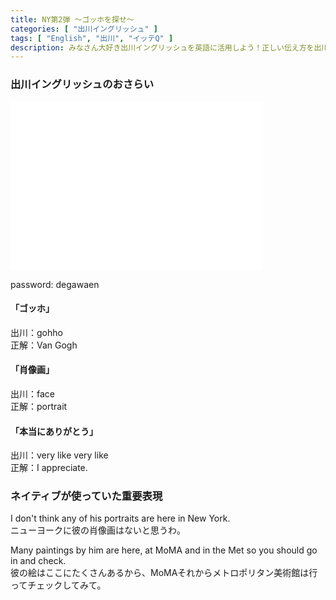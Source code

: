 ```yaml
---
title: NY第2弾 〜ゴッホを探せ〜
categories: [ "出川イングリッシュ" ]
tags: [ "English", "出川", "イッテQ" ]
description: みなさん大好き出川イングリッシュを英語に活用しよう！正しい伝え方を出川とともに学んでいきます。
---
```


### 出川イングリッシュのおさらい

<iframe frameborder="0" width="80%" height="270" src="//www.dailymotion.com/embed/video/x6du9eu?autoPlay=1" allowfullscreen="" allow="autoplay"></iframe>

password: degawaen

#### 「ゴッホ」
出川：gohho
</br>
正解：Van Gogh

#### 「肖像画」
出川：face
</br>
正解：portrait

#### 「本当にありがとう」
出川：very like very like
</br>
正解：I appreciate.


### ネイティブが使っていた重要表現

I don't think any of his portraits are here in New York.
</br>
ニューヨークに彼の肖像画はないと思うわ。


Many paintings by him are here, 
at MoMA and in the Met so you should go in and check.
</br>
彼の絵はここにたくさんあるから、MoMAそれからメトロポリタン美術館は行ってチェックしてみて。




